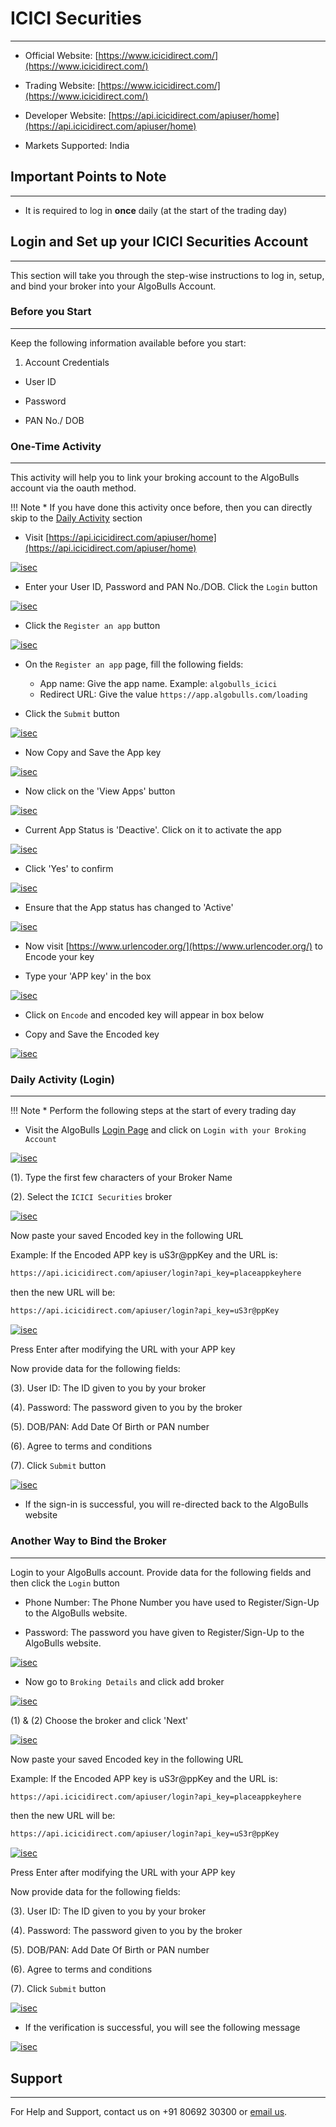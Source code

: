 # ICICI Securities
---

* Official Website: [https://www.icicidirect.com/](https://www.icicidirect.com/)

* Trading Website: [https://www.icicidirect.com/](https://www.icicidirect.com/)

* Developer Website: [https://api.icicidirect.com/apiuser/home](https://api.icicidirect.com/apiuser/home)

* Markets Supported: India

## Important Points to Note
---
* It is required to log in **once** daily (at the start of the trading day)

## Login and Set up your ICICI Securities Account 
---
This section will take you through the step-wise instructions to log in, setup, and bind your broker into your AlgoBulls Account.

### Before you Start
---
Keep the following information available before you start:

1) Account Credentials

* User ID

* Password

* PAN No./ DOB 

### One-Time Activity
---
This activity will help you to link your broking account to the AlgoBulls account via the oauth method.

!!! Note
    * If you have done this activity once before, then you can directly skip to the [Daily Activity](#daily-activity-login) section

* Visit [https://api.icicidirect.com/apiuser/home](https://api.icicidirect.com/apiuser/home)

[ ![isec](imgs/icici_securities/home.png "Click to Enlarge or Ctrl+Click to open in a new Tab") ](imgs/icici_securities/home.png)

* Enter your User ID, Password and PAN No./DOB. Click the `Login` button

[ ![isec](imgs/icici_securities/login.png "Click to Enlarge or Ctrl+Click to open in a new Tab") ](imgs/icici_securities/login.png)

* Click the `Register an app` button

[ ![isec](imgs/icici_securities/register_an_app.png "Click to Enlarge or Ctrl+Click to open in a new Tab") ](imgs/icici_securities/register_an_app.png)

* On the `Register an app` page, fill the following fields:

    * App name: Give the app name. Example: `algobulls_icici`
    * Redirect URL: Give the value `https://app.algobulls.com/loading`
    
* Click the `Submit` button

[ ![isec](imgs/icici_securities/submit.png "Click to Enlarge or Ctrl+Click to open in a new Tab") ](imgs/icici_securities/submit.png)


* Now Copy and Save the App key

[ ![isec](imgs/icici_securities/app_key.png "Click to Enlarge or Ctrl+Click to open in a new Tab") ](imgs/icici_securities/app_key.png)


* Now click on the 'View Apps' button

[ ![isec](imgs/icici_securities/view_apps.png "Click to Enlarge or Ctrl+Click to open in a new Tab") ](imgs/icici_securities/view_apps.png)


* Current App Status is 'Deactive'. Click on it to activate the app

[ ![isec](imgs/icici_securities/deactive.png "Click to Enlarge or Ctrl+Click to open in a new Tab") ](imgs/icici_securities/deactive.png)


* Click 'Yes' to confirm

[ ![isec](imgs/icici_securities/yes.png "Click to Enlarge or Ctrl+Click to open in a new Tab") ](imgs/icici_securities/yes.png)


* Ensure that the App status has changed to 'Active'

[ ![isec](imgs/icici_securities/active.png "Click to Enlarge or Ctrl+Click to open in a new Tab") ](imgs/icici_securities/active.png)


* Now visit [https://www.urlencoder.org/](https://www.urlencoder.org/) to Encode your key

* Type your 'APP key' in the box

[ ![isec](imgs/icici_securities/encode.png "Click to Enlarge or Ctrl+Click to open in a new Tab") ](imgs/icici_securities/encode.png)

* Click on `Encode` and encoded key will appear in box below 

* Copy and Save the Encoded key

[ ![isec](imgs/icici_securities/encode_two.png "Click to Enlarge or Ctrl+Click to open in a new Tab") ](imgs/icici_securities/encode_two.png)


### Daily Activity (Login)
---

!!! Note
    * Perform the following steps at the start of every trading day

* Visit the AlgoBulls [Login Page](https://app.algobulls.com/user/login) and click on `Login with your Broking Account`

[ ![isec](imgs/icici_securities/algo_home.png "Click to Enlarge or Ctrl+Click to open in a new Tab") ](imgs/icici_securities/algo_home.png)

(1). Type the first few characters of your Broker Name

(2). Select the `ICICI Securities` broker

[ ![isec](imgs/icici_securities/select_broker.png "Click to Enlarge or Ctrl+Click to open in a new Tab") ](imgs/icici_securities/select_broker.png)

Now paste your saved Encoded key in the following URL

Example: If the Encoded APP key is uS3r@ppKey and the URL is:

```html
https://api.icicidirect.com/apiuser/login?api_key=placeappkeyhere
```
then the new URL will be:

```html
https://api.icicidirect.com/apiuser/login?api_key=uS3r@ppKey
```

[ ![isec](imgs/icici_securities/key.png "Click to Enlarge or Ctrl+Click to open in a new Tab") ](imgs/icici_securities/key.png)

Press Enter after modifying the URL with your APP key

Now provide data for the following fields:

(3). User ID: The ID given to you by your broker

(4). Password: The password given to you by the broker

(5). DOB/PAN: Add Date Of Birth or PAN number

(6). Agree to terms and conditions

(7). Click `Submit` button

[ ![isec](imgs/icici_securities/login_again.png "Click to Enlarge or Ctrl+Click to open in a new Tab") ](imgs/icici_securities/login_again.png)

* If the sign-in is successful, you will re-directed back to the AlgoBulls website

### Another Way to Bind the Broker
---

Login to your AlgoBulls account. Provide data for the following fields and then click the `Login` button

* Phone Number: The Phone Number you have used to Register/Sign-Up to the AlgoBulls website.

* Password: The password you have given to Register/Sign-Up to the AlgoBulls website.

[ ![isec](imgs/sign-in-2.png "Click to Enlarge or Ctrl+Click to open in a new Tab") ](imgs/sign-in-2.png)

* Now go to `Broking Details` and click add broker

[ ![isec](imgs/brokingdetails.png "Click to Enlarge or Ctrl+Click to open in a new Tab") ](imgs/brokingdetails.png)

(1) & (2) Choose the broker and click 'Next'

[ ![isec](imgs/icici_securities/icici.png "Click to Enlarge or Ctrl+Click to open in a new Tab") ](imgs/icici_securities/icici.png)

Now paste your saved Encoded key in the following URL

Example: If the Encoded APP key is uS3r@ppKey and the URL is:

```html
https://api.icicidirect.com/apiuser/login?api_key=placeappkeyhere
```
then the new URL will be:

```html
https://api.icicidirect.com/apiuser/login?api_key=uS3r@ppKey
```

[ ![isec](imgs/icici_securities/key.png "Click to Enlarge or Ctrl+Click to open in a new Tab") ](imgs/icici_securities/key.png)

Press Enter after modifying the URL with your APP key

Now provide data for the following fields:

(3). User ID: The ID given to you by your broker

(4). Password: The password given to you by the broker

(5). DOB/PAN: Add Date Of Birth or PAN number

(6). Agree to terms and conditions

(7). Click `Submit` button

[ ![isec](imgs/icici_securities/login_again.png "Click to Enlarge or Ctrl+Click to open in a new Tab") ](imgs/icici_securities/login_again.png)

* If the verification is successful, you will see the following message

[ ![isec](imgs/success_login.png "Click to Enlarge or Ctrl+Click to open in a new Tab") ](imgs/success_login.png)

## Support
---
For Help and Support, contact us on +91 80692 30300 or [email us](mailto:support@algobulls.com).
